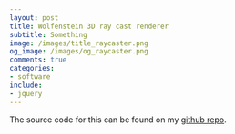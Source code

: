 ```yaml
---
layout: post
title: Wolfenstein 3D ray cast renderer
subtitle: Something
image: /images/title_raycaster.png
og_image: /images/og_raycaster.png
comments: true
categories:
- software
include:
- jquery
---
```




The source code for this can be found on my [github repo](https://github.com/IgniparousTempest/typescript-ray-casting-renderer-wolfenstein-3d).

